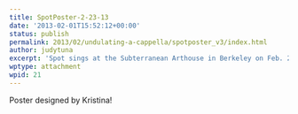 ```yaml
---
title: SpotPoster-2-23-13
date: '2013-02-01T15:52:12+00:00'
status: publish
permalink: 2013/02/undulating-a-cappella/spotposter_v3/index.html
author: judytuna
excerpt: 'Spot sings at the Subterranean Arthouse in Berkeley on Feb. 23, 2013!'
wptype: attachment
wpid: 21
---
```

Poster designed by Kristina!